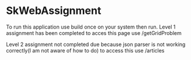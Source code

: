 # SkWebAssignment

To run this application use build once on your system then run.
Level 1 assignment has been completed to acces this page use /getGridProblem

Level 2 assignment not completed due because json parser is not working correctly(I am not aware of how to do) to access this use /articles

